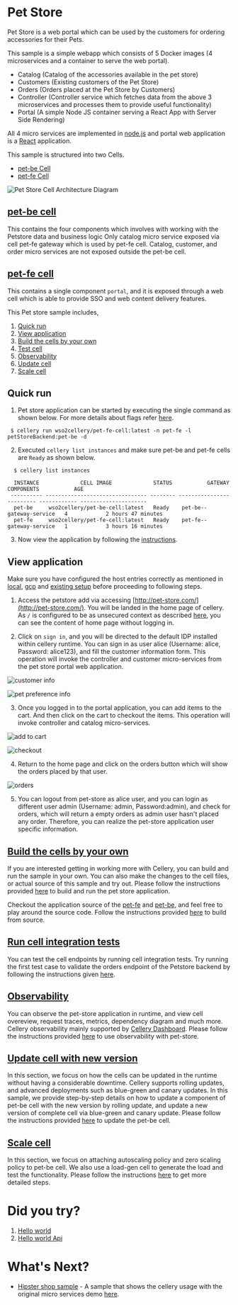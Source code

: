 Pet Store
=========

Pet Store is a web portal which can be used by the customers for ordering accessories for their Pets.

This sample is a simple webapp which consists of 5 Docker images (4 microservices and a container to serve the web portal). 

* Catalog (Catalog of the accessories available in the pet store)
* Customers (Existing customers of the Pet Store)
* Orders (Orders placed at the Pet Store by Customers)
* Controller (Controller service which fetches data from the above 3 microservices and processes them to provide useful functionality)
* Portal (A simple Node JS container serving a React App with Server Side Rendering)

All 4 micro services are implemented in [node.js](https://nodejs.org/en/) and portal web application is a [React](https://reactjs.org/) application. 

This sample is structured into two Cells.

* [pet-be Cell](pet-be/README.md)
* [pet-fe Cell](pet-fe/README.md)

![Pet Store Cell Architecture Diagram](../../docs/images/pet-store/pet-store-architecture.jpg)

## [pet-be cell](pet-be/README.md)
This contains the four components which involves with working with the Petstore data and business logic Only catalog 
micro service exposed via cell pet-fe gateway which is used by pet-fe cell. Catalog, customer, and order micro services are not exposed outside the pet-be cell.

## [pet-fe cell](pet-fe/README.md)
This contains a single component `portal`, and it is exposed through a web cell which is able to provide SSO and web content delivery features.

This Pet store sample includes,

1. [Quick run](#quick-run)
2. [View application](#view-application)
3. [Build the cells by your own](#build-the-cells-by-your-own)
4. [Test cell](#run-cell-integration-tests)
4. [Observability](#observability)
5. [Update cell](#update-cell-with-new-version)
6. [Scale cell](#scale-cell)

## Quick run 
1. Pet store application can be started by executing the single command as shown below. For more details about flags 
refer [here](https://github.com/wso2-cellery/sdk/blob/master/docs/cli-reference.md#cellery-run).
```
 $ cellery run wso2cellery/pet-fe-cell:latest -n pet-fe -l petStoreBackend:pet-be -d
```
2. Executed `cellery list instances` and make sure pet-be and pet-fe cells are `Ready` as shown below.
```
  $ cellery list instances
  
  INSTANCE             CELL IMAGE             STATUS           GATEWAY           COMPONENTS           AGE
 ---------- -------------------------------- -------- ------------------------- ------------ ---------------------
  pet-be     wso2cellery/pet-be-cell:latest   Ready    pet-be--gateway-service   4            2 hours 47 minutes
  pet-fe     wso2cellery/pet-fe-cell:latest   Ready    pet-fe--gateway-service   1            3 hours 16 minutes
```
3. Now view the application by following the [instructions](#view-application).

## View application 
Make sure you have configured the host entries correctly as mentioned in [local](https://github.com/wso2-cellery/sdk/blob/master/docs/setup/local-setup.md), 
[gcp](https://github.com/wso2-cellery/sdk/blob/master/docs/setup/gcp-setup.md#configure-host-entries) and [existing setup](https://github.com/wso2-cellery/sdk/blob/master/docs/setup/existing-cluster.md#configure-host-entries) before
proceeding to following steps.

1. Access the petstore add via accessing [http://pet-store.com/](http://pet-store.com/). You will be landed in the home page of cellery. 
As `/` is configured to be as unsecured context as described [here](pet-fe/README.md), you can see the content of home page without logging in. 

2. Click on `sign in`, and you will be directed to the default IDP installed within cellery runtime. You can sign in as user alice (Username: alice, Password: alice123), 
and fill the customer information form. This operation will invoke the controller and customer micro-services from the pet store portal web application.

![customer info](../../docs/images/pet-store/customer-info.png)

![pet preference info](../../docs/images/pet-store/pet-preference.png)

3. Once you logged in to the portal application, you can add items to the cart. And then click on the cart to checkout the items. This operation will invoke controller and catalog micro-services.

![add to cart](../../docs/images/pet-store/add-to-cart.png)

![checkout](../../docs/images/pet-store/checkout.png)

4. Return to the home page and click on the orders button which will show the orders placed by that user. 

![orders](../../docs/images/pet-store/orders.png)

5. You can logout from pet-store as alice user, and you can login as different user admin (Username: admin, Password:admin), and check for orders, which will 
return a empty orders as admin user hasn't placed any order. Therefore, you can realize the pet-store application user specific information.  

## [Build the cells by your own](../../docs/pet-store/build-and-run.md)
If you are interested getting in working more with Cellery, you can build and run the sample in your own. You can also make the changes to the 
cell files, or actual source of this sample and try out. Please follow the instructions provided [here](../../docs/pet-store/build-and-run.md) 
to build and run the pet store application. 

Checkout the application source of the [pet-fe](../../src/pet-store/pet-fe/portal) and [pet-be](../../src/pet-store/pet-be), 
and feel free to play around the source code.  Follow the instructions provided [here](../../src/pet-store) to build from source. 

## [Run cell integration tests](../../docs/pet-store/test-be-cell.md)
You can test the cell endpoints by running cell integration tests. Try running the first test case to validate the 
orders endpoint of the Petstore backend by following the instructions given [here](../../docs/pet-store/test-be-cell.md).

## [Observability](../../docs/pet-store/observability.md)
You can observe the pet-store application in runtime, and view cell overeview, request traces, metrics, dependency diagram and much more. 
Cellery observability mainly supported by [Cellery Dashboard](https://github.com/wso2-cellery/sdk/blob/master/docs/cellery-observability.md#use-cellery-dashboard). 
Please follow the instructions provided [here](../../docs/pet-store/observability.md) to use observability with pet-store. 

## [Update cell with new version](../../docs/pet-store/component-patch-and-adv-deployment.md)
In this section, we focus on how the cells can be updated in the runtime without having a considerable downtime. Cellery supports rolling updates, 
and advanced deployments such as blue-green and canary updates. In this sample, we provide step-by-step details on how to update a component of pet-be cell with the new 
version by rolling update, and update a new version of complete cell via blue-green and canary update. 
Please follow the instructions provided [here](../../docs/pet-store/component-patch-and-adv-deployment.md) to update the pet-be cell.

## [Scale cell](../../docs/pet-store/scale-cell.md)
In this section, we focus on attaching autoscaling policy and zero scaling policy to pet-be cell. We also use a load-gen 
cell to generate the load and test the functionality. Please follow the instructions [here](../../docs/pet-store/scale-cell.md) to get more detailed steps. 

# Did you try? 
1. [Hello world](../hello-world)
2. [Hello world Api](../hello-world-api)

# What's Next?
- [Hipster shop sample](../../cells/hipster-shop/README.md) - A sample that shows the cellery usage with the original 
micro services demo [here](https://github.com/GoogleCloudPlatform/microservices-demo).

